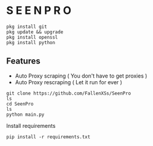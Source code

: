 # S E E N    P R O 
    pkg install git 
    pkg update && upgrade
    pkg install openssl
    pkg install python
                               

## Features
- Auto Proxy scraping ( You don't have to get proxies )
- Auto Proxy rescraping ( Let it run for ever )
```
git clone https://github.com/FallenXSs/SeenPro
ls
cd SeenPro
ls
python main.py
```

Install requirements
```
pip install -r requirements.txt
```
